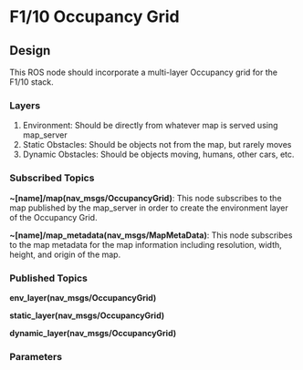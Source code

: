 # F1/10 Occupancy Grid
## Design
This ROS node should incorporate a multi-layer Occupancy grid for the F1/10 stack.

### Layers
1. Environment: Should be directly from whatever map is served using map_server
2. Static Obstacles: Should be objects not from the map, but rarely moves
3. Dynamic Obstacles: Should be objects moving, humans, other cars, etc.

### Subscribed Topics
**~[name]/map(nav\_msgs/OccupancyGrid)**: This node subscribes to the map published by the map_server in order to create the environment layer of the Occupancy Grid.

**~[name]/map\_metadata(nav\_msgs/MapMetaData)**: This node subscribes to the map metadata for the map information including resolution, width, height, and origin of the map.


### Published Topics
**env\_layer(nav\_msgs/OccupancyGrid)**

**static\_layer(nav\_msgs/OccupancyGrid)**

**dynamic\_layer(nav\_msgs/OccupancyGrid)**

### Parameters

